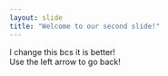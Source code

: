 ```yaml
---
layout: slide
title: "Welcome to our second slide!"
---
```

I change this bcs it is better!  
Use the left arrow to go back!
